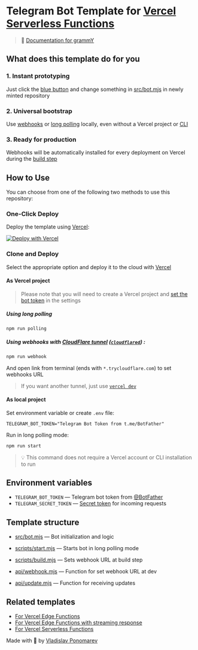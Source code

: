 # Telegram Bot Template for [Vercel Serverless Functions](https://vercel.com/docs/concepts/functions/serverless-functions)

> 📖 [Documentation for grammY](https://grammy.dev)

## What does this template do for you

### 1. Instant prototyping

Just click the [blue button](#one-click-deploy) and change something in [src/bot.mjs](src/bot.mjs) in newly minted
repository

### 2. Universal bootstrap

Use [webhooks](https://grammy.dev/guide/deployment-types.html#how-do-webhooks-work)
or [long polling](https://grammy.dev/guide/deployment-types.html#how-does-long-polling-work) locally, even without a
Vercel project or [CLI](https://vercel.com/docs/cli)

### 3. Ready for production

Webhooks will be automatically installed for every deployment on Vercel during
the [build step](https://vercel.com/docs/concepts/deployments/builds)

## How to Use

You can choose from one of the following two methods to use this repository:

### One-Click Deploy

Deploy the template using [Vercel](https://vercel.com):

[![Deploy with Vercel](https://vercel.com/button)](https://vercel.com/new/clone?repository-url=https%3A%2F%2Fgithub.com%2FPonomareVlad%2FgrammYVercel&env=TELEGRAM_BOT_TOKEN&envDescription=Telegram%20Bot%20Token%20from%20%40BotFather&envLink=https%3A%2F%2Fcore.telegram.org%2Fbots%2Ftutorial%23obtain-your-bot-token&project-name=grammy-vercel&repository-name=grammy-vercel)

### Clone and Deploy

Select the appropriate option and deploy it to the cloud with [Vercel](https://vercel.com/new)

#### As Vercel project

> Please note that you will need to create a Vercel project and [set the bot token](#environment-variables) in the
> settings

##### Using long polling

```bash
npm run polling
```

##### Using webhooks with [CloudFlare tunnel](https://developers.cloudflare.com/cloudflare-one/connections/connect-apps/do-more-with-tunnels/trycloudflare/) ([`cloudflared`](https://developers.cloudflare.com/cloudflare-one/connections/connect-apps/install-and-setup/installation/)) :

```bash
npm run webhook
```

And open link from terminal (ends with `*.trycloudflare.com`) to set webhooks URL

> If you want another tunnel, just use [`vercel dev`](https://vercel.com/docs/cli/dev)

#### As local project

Set environment variable or create `.env` file:

```dotenv
TELEGRAM_BOT_TOKEN="Telegram Bot Token from t.me/BotFather"
```

Run in long polling mode:

```bash
npm run start
```

> 💡 This command does not require a Vercel account or CLI installation to run

## Environment variables

- `TELEGRAM_BOT_TOKEN` — Telegram bot token
  from [@BotFather](https://core.telegram.org/bots/tutorial#obtain-your-bot-token)
- `TELEGRAM_SECRET_TOKEN` — [Secret token](https://core.telegram.org/bots/api#:~:text=secret_token) for incoming
  requests

## Template structure

- [src/bot.mjs](src/bot.mjs) — Bot initialization and logic


- [scripts/start.mjs](scripts/start.mjs) — Starts bot in long polling mode
- [scripts/build.mjs](scripts/build.mjs) — Sets webhook URL at build step


- [api/webhook.mjs](api/webhook.mjs) — Function for set webhook URL at dev
- [api/update.mjs](api/update.mjs) — Function for receiving updates

## Related templates

- [For Vercel Edge Functions](https://github.com/PonomareVlad/grammYVercelEdge)
- [For Vercel Edge Functions with streaming response](https://github.com/PonomareVlad/grammYVercelEdgeStream)
- [For Vercel Serverless Functions](https://github.com/PonomareVlad/grammYVercel)

Made with 💜 by [Vladislav Ponomarev](https://GitHub.com/PonomareVlad)
